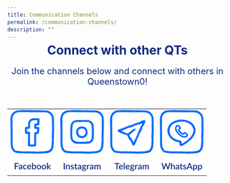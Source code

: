 ```yaml
---
title: Communication Channels
permalink: /communication-channels/
description: ""
---
```

<h1 style="text-align:center;color:#102A80;margin-top:-8px">Connect with other QTs</h1>
<p style="text-align:center;font-size:20px;color:#102A80;margin-top:16px">Join the channels below and connect with others in Queenstown0!</p>

<div class="social-media-container-website">
	<table>
	<tbody><tr>
		<td>
			<a href="https://www.facebook.com/queenstowncc" target="blank" rel="noopener noreferrer">
							<img class="social-media-button" src="/images/CONNECT%20WITH%20US/facebook-button.png">
			</a>
		</td>
		<td>
			<a href="https://www.instagram.com/queenstownsg" target="blank" rel="noopener noreferrer">
							<img class="social-media-button" src="/images/CONNECT%20WITH%20US/instagram-button.png">
			</a>
		</td>
		<td>
			<a href="https://t.me/queenstownsg" target="blank" rel="noopener noreferrer">
							<img class="social-media-button" src="/images/CONNECT%20WITH%20US/telegram-button.png">
			</a>
		</td>
		<td>
			<a href="https://www.whatsapp.com/channel/0029Va4jWx9AjPXJ6xYI0K0r" target="blank" rel="noopener noreferrer">
							<img class="social-media-button" src="/images/CONNECT%20WITH%20US/whatsapp-button.png">
			</a>
		</td>
	</tr>	
	</tbody></table>
</div>

<div class="social-media-container-mobile">
	<br>
	<table>
	<tbody><tr>
		<td style="border:0;padding-top:10px;">
			<a href="https://www.facebook.com/queenstowncc" target="blank" rel="noopener noreferrer">
							<img class="social-media-button" src="/images/CONNECT%20WITH%20US/facebook-button.png">
			</a>
		</td>
		<td style="border:0;padding-top:10px;">
			<a href="https://www.instagram.com/queenstownsg" target="blank" rel="noopener noreferrer">
							<img class="social-media-button" src="/images/CONNECT%20WITH%20US/instagram-button.png">
			</a>
		</td>
	</tr>
	<tr>
		<td style="padding-top:80px">
			<a href="https://t.me/queenstownsg" target="blank" rel="noopener noreferrer">
							<img class="social-media-button" src="/images/CONNECT%20WITH%20US/telegram-button.png">
			</a>
		</td>
		<td style="padding-top:80px">
			<a href="https://www.whatsapp.com/channel/0029Va4jWx9AjPXJ6xYI0K0r" target="blank" rel="noopener noreferrer">
							<img class="social-media-button" src="/images/CONNECT%20WITH%20US/whatsapp-button.png">
			</a>
		</td>
	</tr>	
	</tbody></table>
</div>

<style>
.social-media-button {
	max-width:100px;
	max-height:144px;
}
	
.social-media-container-mobile {
	visibility: hidden;
	margin-top: 0px;
	display: none;
	
	@media only screen and (max-width: 768px) {
		visibility: visible;
		display: block;
		margin-top: -10px;
	}
	
	@media only screen and (max-width: 425px) {
		visibility: visible;
		display: block;	
		margin-top: -10px;
	}
	
	@media only screen and (max-width: 320px) {
		visibility: visible;
		display: block;	
		margin-top: -10px;
	}
}
	
.social-media-container-website {
	visibility: hidden;
	display: none;
	padding-top: 16px;
	
	@media only screen and (min-width: 769px) {
		visibility: visible;
		display: block;	
	}
}
</style>